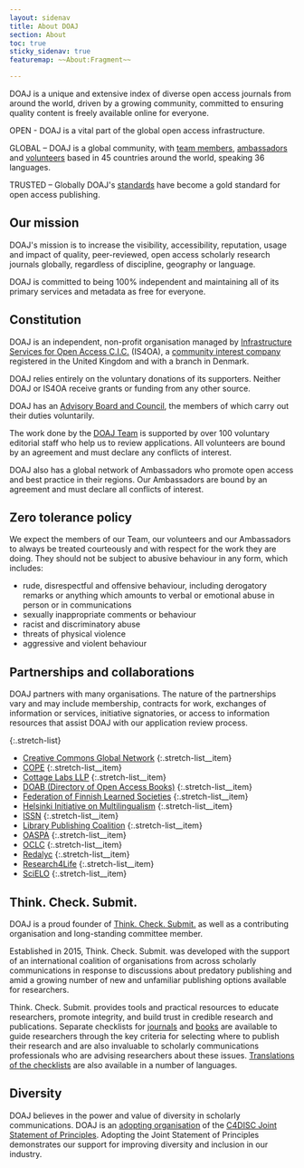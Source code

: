 ```yaml
---
layout: sidenav
title: About DOAJ
section: About
toc: true
sticky_sidenav: true
featuremap: ~~About:Fragment~~

---
```


DOAJ is a unique and extensive index of diverse open access journals from around the world, driven by a growing community, committed to ensuring quality content is freely available online for everyone. 

OPEN - DOAJ is a vital part of the global open access infrastructure.

GLOBAL – DOAJ is a global community, with [team members](/team/), [ambassadors](/ambassadors/) and [volunteers](/volunteers/) based in 45 countries around the world, speaking 36 languages.

TRUSTED – Globally DOAJ's [standards](/apply/guide/#basic-criteria-for-inclusion) have become a gold standard for open access publishing.

## Our mission

DOAJ's mission is to increase the visibility, accessibility, reputation, usage and impact of quality, peer-reviewed, open access scholarly research journals globally, regardless of discipline, geography or language.

DOAJ is committed to being 100% independent and maintaining all of its primary services and metadata as free for everyone.

## Constitution

DOAJ is an independent, non-profit organisation managed by [Infrastructure Services for Open Access C.I.C.](https://is4oa.org/) (IS4OA), a  [community interest company](https://en.wikipedia.org/wiki/Community_interest_company) registered in the United Kingdom and with a branch in Denmark. 

DOAJ relies entirely on the voluntary donations of its supporters. Neither DOAJ or IS4OA receive grants or funding from any other source.

DOAJ has an [Advisory Board and Council](/about/advisory-board-council), the members of which carry out their duties voluntarily.

The work done by the [DOAJ Team](/about/team/) is supported by over 100 voluntary editorial staff who help us to review applications. All volunteers are bound by an agreement and must declare any conflicts of interest.

DOAJ also has a global network of Ambassadors who promote open access and best practice in their regions. Our Ambassadors are bound by an agreement and must declare all conflicts of interest.

## Zero tolerance policy

We expect the members of our Team, our volunteers and our Ambassadors to always be treated courteously and with respect for the work they are doing. They should not be subject to abusive behaviour in any form, which includes:

- rude, disrespectful and offensive behaviour, including derogatory remarks or anything which amounts to verbal or emotional abuse in person or in communications
- sexually inappropriate comments or behaviour
- racist and discriminatory abuse
- threats of physical violence
- aggressive and violent behaviour


## Partnerships and collaborations

DOAJ partners with many organisations. The nature of the partnerships vary and may include membership, contracts for work, exchanges of information or services, initiative signatories, or access to information resources that assist DOAJ with our application review process.

{:.stretch-list}
+ [Creative Commons Global Network](https://network.creativecommons.org/)
  {:.stretch-list__item} 
+ [COPE](https://publicationethics.org/)
  {:.stretch-list__item} 
+ [Cottage Labs LLP](https://cottagelabs.com/)
  {:.stretch-list__item} 
+ [DOAB (Directory of Open Access Books)](https://www.doabooks.org/)
  {:.stretch-list__item} 
+ [Federation of Finnish Learned Societies](https://tsv.fi/en)
  {:.stretch-list__item} 
+ [Helsinki Initiative on Multilingualism](https://www.helsinki-initiative.org/)
  {:.stretch-list__item} 
+ [ISSN](https://www.issn.org/)
  {:.stretch-list__item} 
+ [Library Publishing Coalition](https://librarypublishing.org/)
  {:.stretch-list__item} 
+ [OASPA](https://oaspa.org/)
  {:.stretch-list__item} 
+ [OCLC](https://www.oclc.org/en/home.html)
  {:.stretch-list__item} 
+ [Redalyc](https://www.redalyc.org/)
  {:.stretch-list__item} 
+ [Research4Life](https://www.research4life.org/)
  {:.stretch-list__item} 
+ [SciELO](https://scielo.org/en/)
  {:.stretch-list__item} 


## Think. Check. Submit.
DOAJ is a proud founder of [Think. Check. Submit.](https://thinkchecksubmit.org/) as well as a contributing organisation and long-standing committee member.

Established in 2015, Think. Check. Submit. was developed with the support of an international coalition of organisations from across scholarly communications in response to discussions about predatory publishing and amid a growing number of new and unfamiliar publishing options available for researchers.

Think. Check. Submit. provides tools and practical resources to educate researchers, promote integrity, and build trust in credible research and publications. Separate checklists for [journals](https://thinkchecksubmit.org/journals/) and [books](https://thinkchecksubmit.org/books-and-chapters/) are available to guide researchers through the key criteria for selecting where to publish their research and are also invaluable to scholarly communications professionals who are advising researchers about these issues.  [Translations of the checklists](https://thinkchecksubmit.org/translations/) are also available in a number of languages.


## Diversity

DOAJ believes in the power and value of diversity in scholarly communications. DOAJ is an [adopting organisation](https://c4disc.org/about/adopting-organizations/) of the [C4DISC Joint Statement of Principles](https://c4disc.org/principles/). Adopting the Joint Statement of Principles demonstrates our support for improving diversity and inclusion in our industry.

